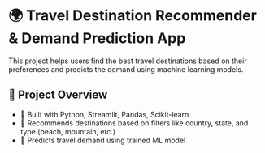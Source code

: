 # 🌍 Travel Destination Recommender & Demand Prediction App

This project helps users find the best travel destinations based on their preferences and predicts the demand using machine learning models.

## 📌 Project Overview
- 🔹 Built with Python, Streamlit, Pandas, Scikit-learn
- 🔹 Recommends destinations based on filters like country, state, and type (beach, mountain, etc.)
- 🔹 Predicts travel demand using trained ML model
  

